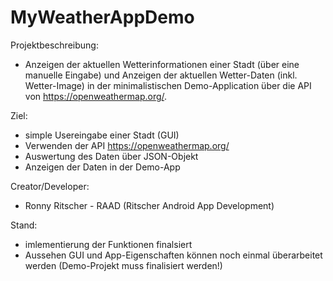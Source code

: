 # MyWeatherAppDemo 

Projektbeschreibung: 
- Anzeigen der aktuellen Wetterinformationen einer Stadt (über eine manuelle Eingabe) und Anzeigen der aktuellen Wetter-Daten (inkl. Wetter-Image) in der  minimalistischen Demo-Application über die API von https://openweathermap.org/.

Ziel:
- simple Usereingabe einer Stadt (GUI)
- Verwenden der API https://openweathermap.org/ 
- Auswertung des Daten über JSON-Objekt
- Anzeigen der Daten in der Demo-App

Creator/Developer:
- Ronny Ritscher - RAAD (Ritscher Android App Development)

Stand:
- imlementierung der Funktionen finalsiert
- Aussehen GUI und App-Eigenschaften können noch einmal überarbeitet werden
(Demo-Projekt muss finalisiert werden!)
